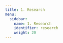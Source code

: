 ```yaml
---
title: 1. Research
menu:
  sidebar:
    name: 1. Research
    identifier: research
    weight: 20
---
```

